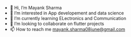 - 👋 Hi, I’m Mayank Sharma
- 👀 I’m interested in App developement and data science
- 🌱 I’m currently learning ELectronics and Communication
- 💞️ I’m looking to collaborate on flutter projects
- 📫 How to reach me mayank.sharma08june@gmail.com
